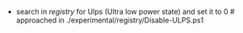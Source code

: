 + search in *registry* for Ulps (Ultra low power state) and set it to 0 # approached in ./experimental/registry/Disable-ULPS.ps1
